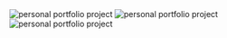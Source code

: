 




<img src="https://github.com/user-attachments/assets/8cc4a734-09c9-491f-b164-d852bf2d1f64" alt="personal portfolio project"/>


<img src="https://github.com/user-attachments/assets/30eeb81c-77bc-4127-b1d6-6ad5df3039da" alt="personal portfolio project"/>


<img src="https://github.com/user-attachments/assets/e80f1d8b-f541-4c03-8383-45fa09d54648" alt="personal portfolio project"/>

